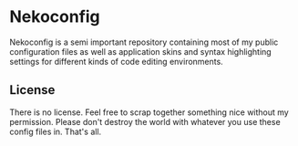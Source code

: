 # Nekoconfig #

Nekoconfig is a semi important repository containing most of my public configuration files as well as application skins and syntax highlighting settings for different kinds of code editing environments.  

## License ##

There is no license. Feel free to scrap together something nice without my permission. Please don't destroy the world with whatever you use these config files in. That's all.